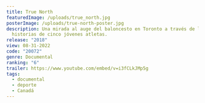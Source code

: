 ```yaml
---
title: True North
featuredImage: /uploads/true_north.jpg
posterImage: /uploads/true-north-poster.jpg
description: Una mirada al auge del baloncesto en Toronto a través de las
  historias de cinco jóvenes atletas.
release: "2018"
view: 08-31-2022
code: "20072"
genre: Documental
ranking: "6"
trailer: https://www.youtube.com/embed/v=i3fCLkJMp5g
tags:
  - documental
  - deporte
  - Canadá
---
```

